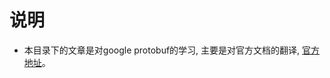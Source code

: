 # 说明

- 本目录下的文章是对google protobuf的学习, 主要是对官方文档的翻译, [官方地址](https://developers.google.com/protocol-buffers/)。
